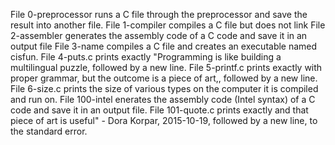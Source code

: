 File 0-preprocessor runs a C file through the preprocessor and save the result into another file.
File 1-compiler compiles a C file but does not link
File 2-assembler generates the assembly code of a C code and save it in an output file
File 3-name compiles a C file and creates an executable named cisfun.
File 4-puts.c prints exactly "Programming is like building a multilingual puzzle, followed by a new line.
File 5-printf.c  prints exactly with proper grammar, but the outcome is a piece of art,, followed by a new line.
File 6-size.c prints the size of various types on the computer it is compiled and run on.
File 100-intel enerates the assembly code (Intel syntax) of a C code and save it in an output file.
File 101-quote.c prints exactly and that piece of art is useful" - Dora Korpar, 2015-10-19, followed by a new line, to the standard error.
